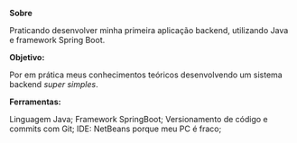 **Sobre**

Praticando desenvolver minha primeira aplicação backend, utilizando Java e framework Spring Boot.

**Objetivo:**

Por em prática meus conhecimentos teóricos desenvolvendo um sistema backend *super simples*.

**Ferramentas:**

Linguagem Java;
Framework SpringBoot;
Versionamento de código e commits com Git;
IDE: NetBeans porque meu PC é fraco;

